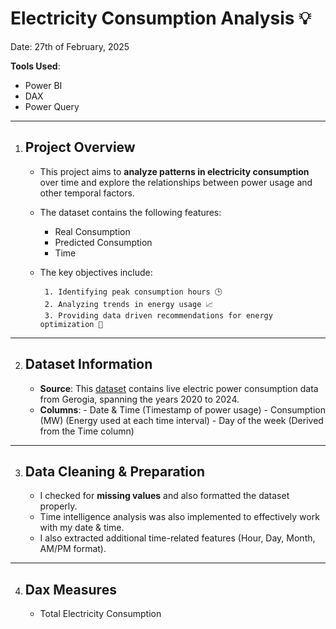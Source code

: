 # Electricity Consumption Analysis 💡
Date: 27th of February, 2025

**Tools Used**:
- Power BI
- DAX
- Power Query

---
1. ## Project Overview
   - This project aims to **analyze patterns in electricity consumption** over time and explore the relationships between power usage and other temporal factors.
   - The dataset contains the following features:
        - Real Consumption
        - Predicted Consumption
        - Time
   - The key objectives include:
     
          1. Identifying peak consumption hours 🕒  
          2. Analyzing trends in energy usage 📈
          3. Providing data driven recommendations for energy optimization 🧰

---
2. ## Dataset Information
   - **Source**: This [dataset](https://www.kaggle.com/datasets/qubdidata/electric-power-consumption?select=Power+Consumption+Data.csv) contains live electric power consumption data from Gerogia, spanning the years 2020 to 2024.
   - **Columns**:
         - Date & Time (Timestamp of power usage)
         - Consumption (MW) (Energy used at each time interval)
         - Day of the week (Derived from the Time column) 

  ---

  3. ## Data Cleaning & Preparation
      - I checked for **missing values** and also formatted the dataset properly.
      - Time intelligence analysis was also implemented to effectively work with my date & time.
      - I also extracted additional time-related features (Hour, Day, Month, AM/PM format).
    
  ---
  4. ## Dax Measures
       - Total Electricity Consumption
